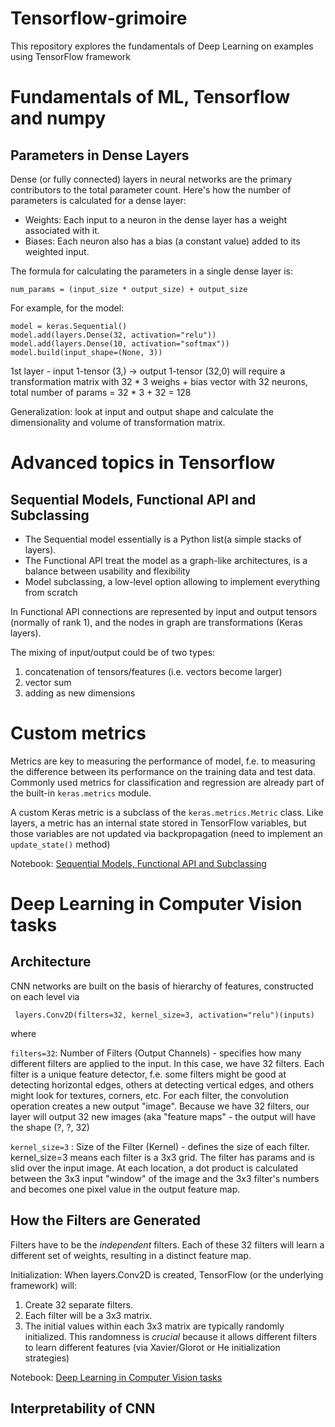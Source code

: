 # Tensorflow-grimoire

This repository explores the fundamentals of Deep Learning on examples using TensorFlow framework

# Fundamentals of ML, Tensorflow and numpy

## Parameters in Dense Layers

Dense (or fully connected) layers in neural networks are the primary contributors to the total parameter count. 
Here's how the number of parameters is calculated for a dense layer:

* Weights: Each input to a neuron in the dense layer has a weight associated with it.
* Biases: Each neuron also has a bias (a constant value) added to its weighted input.

The formula for calculating the parameters in a single dense layer is:

```
num_params = (input_size * output_size) + output_size
``` 

For example, for the model:

```
model = keras.Sequential()
model.add(layers.Dense(32, activation="relu"))
model.add(layers.Dense(10, activation="softmax"))
model.build(input_shape=(None, 3))
```

1st layer - input 1-tensor (3,) -> output 1-tensor (32,0)  will require a transformation matrix with 32 * 3 weighs + 
bias vector with 32 neurons, total number of params = 32 * 3 + 32 = 128

Generalization: look at input and output shape and calculate the dimensionality and volume of transformation matrix.

# Advanced topics in Tensorflow

## Sequential Models, Functional API and Subclassing

* The Sequential model essentially is a Python list(a simple stacks of layers).
* The Functional API treat the model as a graph-like architectures, is a balance between usability and flexibility
* Model subclassing, a low-level option allowing to implement everything from scratch

In Functional API connections are represented by input and output tensors (normally of rank 1), and the nodes in graph are transformations 
(Keras layers).

The mixing of input/output could be of two types:

1) concatenation of tensors/features (i.e. vectors become larger)
2) vector sum
3) adding as new dimensions 

# Custom metrics

Metrics are key to measuring the performance of model, f.e. to measuring the difference between its performance on the 
training data and test data. Commonly used metrics for classification and regression are already part of the built-in 
`keras.metrics` module.

A custom Keras metric is a subclass of the `keras.metrics.Metric` class. Like layers, a metric has an internal state 
stored in TensorFlow variables, but those variables are not updated via backpropagation (need to implement an
`update_state()` method)


Notebook:
[Sequential Models, Functional API and Subclassing](./notebooks/advanced-tf-keras.ipynb)


# Deep Learning in Computer Vision tasks

## Architecture

CNN networks are built on the basis of hierarchy of features, constructed on each level via
```
 layers.Conv2D(filters=32, kernel_size=3, activation="relu")(inputs)
```
where

`filters=32`: Number of Filters (Output Channels) - specifies how many different filters are applied to the input. 
In this case, we have 32 filters. Each filter is a unique feature detector, f.e. some filters might be good at detecting 
horizontal edges, others at detecting vertical edges, and others might look for textures, corners, etc.
For each filter, the convolution operation creates a new output "image". 
Because we have 32 filters, our layer will output 32 new images (aka "feature maps" - the output 
will have the shape (?, ?, 32)

`kernel_size=3` : Size of the Filter (Kernel) - defines the size of each filter. kernel_size=3 means each filter is a 3x3 grid.
The filter has params and is slid over the input image. At each location, a dot product is calculated between the 3x3 
input "window" of the image and the 3x3 filter's numbers and becomes one pixel value in the output feature map.

## How the Filters are Generated

Filters have to be the _independent_ filters. 
Each of these 32 filters will learn a different set of weights, resulting in a distinct feature map.

Initialization: When layers.Conv2D is created, TensorFlow (or the underlying framework) will:
1) Create 32 separate filters.
2) Each filter will be a 3x3 matrix.
3) The initial values within each 3x3 matrix are typically randomly initialized. This randomness is _crucial_ because it 
   allows different filters to learn different features (via Xavier/Glorot or He initialization strategies)

Notebook:
[Deep Learning in Computer Vision tasks](./notebooks/dl_in_computer_vision_tasks.ipynb)

## Interpretability of CNN


## 



